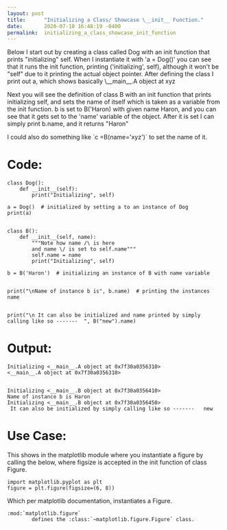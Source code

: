 ```yaml
---
layout: post
title:      "Initializing a Class/ Showcase \__init__ Function."
date:       2020-07-10 16:48:19 -0400
permalink:  initializing_a_class_showcase_init_function
---
```


<p>
    Below I start out by creating a class called Dog with an init function that prints "initializing" self.  When I instantiate it with 'a = Dog()' you can see that it runs the init function, printing ('initializing', self), although it won't be "self" due to it printing the actual object pointer.  After defining the class I print out a, which shows basically \__main__.A object at xyz </p>

<p>
    Next you will see the definition of class B with an init function that prints initializing self, and sets the name of itself which is taken as a variable from the init function.  b is set to B('Haron) with given name Haron, and you can see that it gets set to the 'name' variable of the object.  After it is set I can simply print b.name, and it returns "Haron"
</p>

<p> 
    I could also do something like `c =B(name='xyz')`  to set the name of it. </p>


# Code:
<pre><code>class Dog():
    def __init__(self):
        print("Initializing", self)
        
a = Dog()  # initialized by setting a to an instance of Dog
print(a)


class B():
    def __init__(self, name):
        """Note how name /\ is here
        and name \/ is set to self.name"""
        self.name = name
        print("Initializing", self)

b = B('Haron')  # initializing an instance of B with name variable


print("\nName of instance b is", b.name)  # printing the instances name


print("\n It can also be initialized and name printed by simply calling like so -------  ", B("new").name)
</code></pre>

# Output:

<pre><code>Initializing <__main__.A object at 0x7f30a0356310>
<__main__.A object at 0x7f30a0356310>


Initializing <__main__.B object at 0x7f30a0356410>
Name of instance b is Haron
Initializing <__main__.B object at 0x7f30a0356450>
 It can also be initialized by simply calling like so -------   new
</code></pre>

# Use Case:

<p> This shows in the matplotlib module where you instantiate a figure by calling the below, where figsize is accepted in the init function of class Figure.
<pre><code>import matplotlib.pyplot as plt
figure = plt.figure(figsize=(6, 8))</code></pre>


Which per matplotlib documentation, instantiates a Figure.

<pre><code>:mod:`matplotlib.figure`
        defines the :class:`~matplotlib.figure.Figure` class.
</code></pre>
</p>
